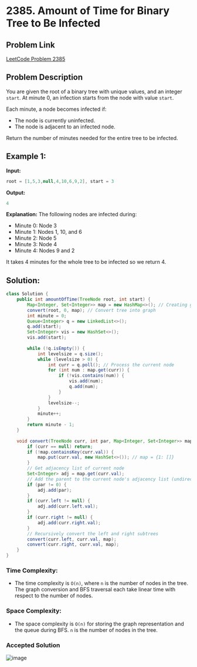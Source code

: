 # 2385. Amount of Time for Binary Tree to Be Infected

## Problem Link
[LeetCode Problem 2385](https://leetcode.com/problems/amount-of-time-for-binary-tree-to-be-infected/)

## Problem Description

You are given the root of a binary tree with unique values, and an integer `start`. At minute 0, an infection starts from the node with value `start`.

Each minute, a node becomes infected if:

- The node is currently uninfected.
- The node is adjacent to an infected node.

Return the number of minutes needed for the entire tree to be infected.

## Example 1:

**Input:**
```java
root = [1,5,3,null,4,10,6,9,2], start = 3
```

**Output:**
```java
4
```

**Explanation:**
The following nodes are infected during:
- Minute 0: Node 3
- Minute 1: Nodes 1, 10, and 6
- Minute 2: Node 5
- Minute 3: Node 4
- Minute 4: Nodes 9 and 2

It takes 4 minutes for the whole tree to be infected so we return 4.


## Solution:

```java
class Solution {
    public int amountOfTime(TreeNode root, int start) {
        Map<Integer, Set<Integer>> map = new HashMap<>(); // Creating graph to represent tree as undirected graph
        convert(root, 0, map); // Convert tree into graph
        int minute = 0;
        Queue<Integer> q = new LinkedList<>();
        q.add(start);
        Set<Integer> vis = new HashSet<>();
        vis.add(start);
        
        while (!q.isEmpty()) {
            int levelsize = q.size();
            while (levelsize > 0) {
                int curr = q.poll(); // Process the current node
                for (int num : map.get(curr)) {
                    if (!vis.contains(num)) {
                        vis.add(num);
                        q.add(num);
                    }
                }
                levelsize--;
            }
            minute++;
        }
        return minute - 1;
    }
    
    void convert(TreeNode curr, int par, Map<Integer, Set<Integer>> map) {
        if (curr == null) return;
        if (!map.containsKey(curr.val)) {
            map.put(curr.val, new HashSet<>()); // map = {1: []}
        }
        // Get adjacency list of current node
        Set<Integer> adj = map.get(curr.val);
        // Add the parent to the current node's adjacency list (undirected graph edge)
        if (par != 0) {
            adj.add(par);
        }
        if (curr.left != null) {
            adj.add(curr.left.val);
        }
        if (curr.right != null) {
            adj.add(curr.right.val);
        }
        // Recursively convert the left and right subtrees
        convert(curr.left, curr.val, map);
        convert(curr.right, curr.val, map);
    }
}
```

### Time Complexity:
- The time complexity is `O(n)`, where `n` is the number of nodes in the tree. The graph conversion and BFS traversal each take linear time with respect to the number of nodes.

### Space Complexity:
- The space complexity is `O(n)` for storing the graph representation and the queue during BFS. `n` is the number of nodes in the tree.

### Accepted Solution
![image](https://github.com/user-attachments/assets/ff7510b2-c4e7-4b60-82e8-61579305082f)
